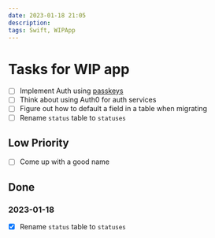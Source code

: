 ```yaml
---
date: 2023-01-18 21:05
description: 
tags: Swift, WIPApp
---
```

# Tasks for WIP app
- [ ] Implement Auth using [passkeys](https://developer.apple.com/documentation/authenticationservices/public-private_key_authentication/supporting_passkeys)
- [ ] Think about using Auth0 for auth services
- [ ] Figure out how to default a field in a table when migrating
- [ ] Rename `status` table to `statuses`

## Low Priority
- [ ] Come up with a good name

## Done
### 2023-01-18
- [x] Rename `status` table to `statuses`